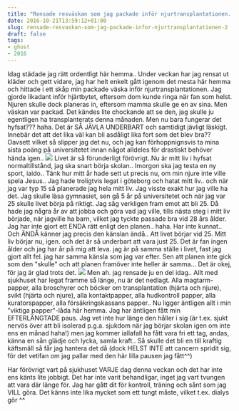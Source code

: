 ```yaml
---
title: "Rensade resväskan som jag packade inför njurtransplantationen.."
date: 2016-10-21T13:59:12+01:00
slug: rensade-resvaskan-som-jag-packade-infor-njurtransplantationen-2
draft: false
tags:
- ghost
- 2016
---
```


Idag städade jag rätt ordentligt här hemma.. Under veckan har jag rensat ut kläder och gett vidare, jag har helt enkelt gått igenom det mesta här hemma och hittade i ett skåp min packade väska inför njurtransplantationen. Jag gjorde likadant inför hjärtbytet, eftersom dom kunde ringa när fan som helst. Njuren skulle dock planeras in, eftersom mamma skulle ge en av sina. Men väskan var packad. Det kändes lite chockande att se den, jag skulle ju egentligen ha transplanterats denna månaden. Men nu bara fungerar det hyfsat??? haha. Det är SÅ JÄVLA UNDERBART och samtidigt jävligt läskigt. Innebär det att det lika väl kan bli asdåligt lika fort som det blev bra?? Oavsett vilket så slipper jag det nu, och jag kan förhoppnignsvis ta mina sista poäng på universitetet innan något alldeles för drastiskt behöver hända igen..
![](/assets/images/ghost/2016/10/avdelare-1.jpg)
Livet är så förunderligt förövrigt..Nu är mitt liv i hyfsat normaltillstånd, jag ska snart börja skolan.. Imorgon ska jag testa en ny sport, iaido.. Tänk hur mitt år hade sett ut precis nu, om min njure inte ville spela Jesus.. Jag hade troligtvis legat i göteborg och hatat mitt liv..
och när jag var typ 15 så planerade jag hela mitt liv. Jag visste exakt hur jag ville ha det. Jag skulle läsa gymnasiet, sen gå 5 år på universitetet och när jag var 25 skulle livet börja på riktigt. Jag såg verkligen fram emot att bli 25. Då hade jag några år av att jobba och göra vad jag ville, tills nästa steg i mitt liv började, när jagville ha barn, vilket jag tyckte passade bra vid 28 års ålder.
Jag har inte gjort ett ENDA rätt enligt den planen.. haha. Har inte kunnat.. Och ÄNDÅ känner jag precis den känslan ändå.. Att livet börjar vid 25. Mitt liv börjar nu, igen. och det är så underbart att vara just 25. Det är fan ingen ålder och jag har år på mig att leva.
jag är på samma ställe i livet, fast jag gjort allt fel. jag har samma känsla som jag var efter. Sen att planen inte gick som den "skulle" och att planen framöver inte heller är samma... Det är okej, för jag är glad trots det.
![](/assets/images/ghost/2016/10/avdelare-2.jpg)
Men ah. jag rensade ju en del idag..
Allt med sjukhuset har legat framme så länge, nu är det nedlagt. Alla magtarm-papper, alla broschyrer och böcker om transplantation (hjärta och njure), svikt (hjärta och njure), alla kontaktpapper, alla hudkontroll papper, alla kuratorspapper, alla försäkringskassans papper.. Nu ligger äntligen allt i min "viktiga papper"-låda här hemma. Jag har äntligen fått min EFTERLÄNGTADE paus. Jag vet inte hur länge den håller i sig (är t.ex. sjukt nervös över att bli isolerad p.g.a. sjukdom när jag börjar skolan igen om inte ens en månad haha!) men jag kommer iallafall ha fått vara fri ett tag, andas, känna en sån glädje och lycka, samla kraft.. Så skulle det bli en till kraftig käftsmäll så får jag hantera det då (dock HELST INTE att cancern spridit sig, för det vetifan om jag pallar med den här lilla pausen jag fått^^)

Har förövrigt vart på sjukhuset VARJE dag denna veckan och det har inte ens känts lite jobbigt. Det har inte varit behandligar, inget jag vart tvungen att vara där länge för. Jag har gått dit för kontroll, träning och sånt som jag VILL göra. Det känns inte lika mycket som ett tungt måste, vilket t.ex. dialys gör ^^ 
